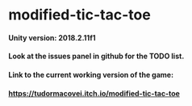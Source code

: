 # modified-tic-tac-toe

#### Unity version: 2018.2.11f1
#### Look at the issues panel in github for the TODO list.

#### Link to the current working version of the game: 
#### https://tudormacovei.itch.io/modified-tic-tac-toe